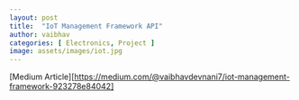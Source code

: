 ```yaml
---
layout: post
title:  "IoT Management Framework API"
author: vaibhav
categories: [ Electronics, Project ]
image: assets/images/iot.jpg
---
```

[Medium Article][https://medium.com/@vaibhavdevnani7/iot-management-framework-923278e84042] 